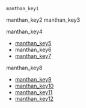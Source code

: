 ```ngMeta
manthan_key1
```

manthan_key2
manthan_key3


manthan_key4
* [manthan_key5](https://www.mangopeople.org.in/single-post/2018/01/06/MeetTheTribe)
* manthan_key6
* [manthan_key7](http://www.jamyang.org/)


manthan_key8
* [manthan_key9](https://medium.com/@annu17/interaction-with-community-on-menstruation-f59be10e203e)
* [manthan_key10](https://medium.com/@annu17/my-feelings-and-expectation-from-bastar-trip-of-self-sustainability-a92047c1a90d)
* [manthan_key11](https://medium.com/@harjeet17/my-10-days-journey-of-bastar-3302b311bd1a)
* [manthan_key12](https://medium.com/@harjeet17/this-week-is-good-i-learned-many-things-this-week-as-i-went-to-school-i-have-played-a-lot-of-42768bc6c998)
